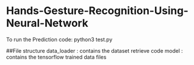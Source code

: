 # Hands-Gesture-Recognition-Using-Neural-Network

To run the Prediction code:
  python3 test.py

##File structure
data_loader : contains the dataset retrieve code
model       : contains the tensorflow trained data files 
